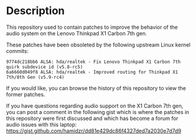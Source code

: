 # Description

This repository used to contain patches to improve the behavior of the audio
system on the Lenovo Thinkpad X1 Carbon 7th gen.

These patches have been obsoleted by the following upstream Linux kernel
commits:
```
9774dc218bb6 ALSA: hda/realtek - Fix Lenovo Thinkpad X1 Carbon 7th quirk subdevice id (v5.8-rc5)
6a6660d049f8 ALSA: hda/realtek - Improved routing for Thinkpad X1 7th/8th Gen (v5.9-rc4)
```

If you would like, you can browse the history of this repository to view the
former patches.

If you have questions regarding audio support on the X1 Carbon 7th gen, you
can post a comment in the following gist which is where the patches in this
repository were first discussed and which has become a forum for audio issues
with this laptop:
https://gist.github.com/hamidzr/dd81e429dc86f4327ded7a2030e7d7d9
